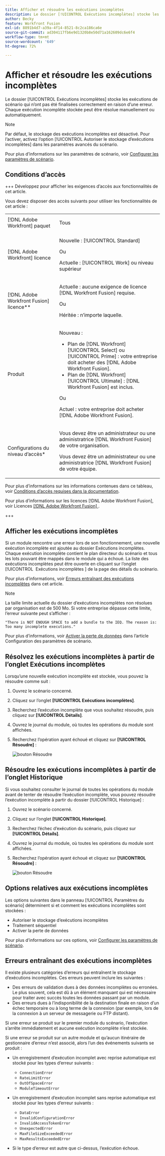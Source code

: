 ```yaml
---
title: Afficher et résoudre les exécutions incomplètes
description: Le dossier [!UICONTROL Exécutions incomplètes] stocke les exécutions de scénario qui n’ont pas été finalisées correctement en raison d’une erreur. Chaque exécution incomplète stockée peut être résolue manuellement ou automatiquement.
author: Becky
feature: Workfront Fusion
exl-id: 8891b4d7-a39a-4f14-8521-8c2ca186ca6e
source-git-commit: ad304117fb6e9d1320b8e50d71a162609dc6e6f4
workflow-type: tm+mt
source-wordcount: '649'
ht-degree: 72%

---
```


# Afficher et résoudre les exécutions incomplètes

Le dossier [!UICONTROL Exécutions incomplètes] stocke les exécutions de scénario qui n’ont pas été finalisées correctement en raison d’une erreur. Chaque exécution incomplète stockée peut être résolue manuellement ou automatiquement.

>[!NOTE]
>
>Par défaut, le stockage des exécutions incomplètes est désactivé. Pour l’activer, activez l’option [!UICONTROL Autoriser le stockage d’exécutions incomplètes] dans les paramètres avancés du scénario.
>
>Pour plus d’informations sur les paramètres de scénario, voir [Configurer les paramètres de scénario](/help/workfront-fusion/create-scenarios/config-scenarios-settings/configure-scenario-settings.md).

## Conditions d’accès

+++ Développez pour afficher les exigences d’accès aux fonctionnalités de cet article.

Vous devez disposer des accès suivants pour utiliser les fonctionnalités de cet article :

<table style="table-layout:auto">
 <col> 
 <col> 
 <tbody> 
  <tr> 
   <td role="rowheader">[!DNL Adobe Workfront] paquet</td> 
   <td> <p>Tous</p> </td> 
  </tr> 
  <tr data-mc-conditions=""> 
   <td role="rowheader">[!DNL Adobe Workfront] licence</td> 
   <td> <p>Nouvelle : [!UICONTROL Standard]</p><p>Ou</p><p>Actuelle : [!UICONTROL Work] ou niveau supérieur</p> </td> 
  </tr> 
  <tr> 
   <td role="rowheader">[!DNL Adobe Workfront Fusion] licence**</td> 
   <td>
   <p>Actuelle : aucune exigence de licence [!DNL Workfront Fusion] requise.</p>
   <p>Ou</p>
   <p>Héritée : n’importe laquelle. </p>
   </td> 
  </tr> 
  <tr> 
   <td role="rowheader">Produit</td> 
   <td>
   <p>Nouveau :</p> <ul><li>Plan de [!DNL Workfront] [!UICONTROL Select] ou [!UICONTROL Prime] : votre entreprise doit acheter des [!DNL Adobe Workfront Fusion].</li><li>Plan de [!DNL Workfront] [!UICONTROL Ultimate] : [!DNL Workfront Fusion] est inclus.</li></ul>
   <p>Ou</p>
   <p>Actuel : votre entreprise doit acheter [!DNL Adobe Workfront Fusion].</p>
   </td> 
  </tr>
  <tr data-mc-conditions=""> 
   <td role="rowheader">Configurations du niveau d’accès*</td> 
   <td> 
     <p>Vous devez être un administrateur ou une administratrice [!DNL Workfront Fusion] de votre organisation.</p>
     <p>Vous devez être un administrateur ou une administratrice [!DNL Workfront Fusion] de votre équipe.</p>
   </td> 
  </tr> 
   </td> 
  </tr> 
 </tbody> 
</table>

Pour plus d’informations sur les informations contenues dans ce tableau, voir [Conditions d’accès requises dans la documentation](/help/workfront-fusion/references/licenses-and-roles/access-level-requirements-in-documentation.md).

Pour plus d’informations sur les licences [!DNL Adobe Workfront Fusion], voir Licences [[!DNL Adobe Workfront Fusion] ](/help/workfront-fusion/set-up-and-manage-workfront-fusion/licensing-operations-overview/license-automation-vs-integration.md).

+++

## Afficher les exécutions incomplètes

Si un module rencontre une erreur lors de son fonctionnement, une nouvelle exécution incomplète est ajoutée au dossier Exécutions incomplètes. Chaque exécution incomplète contient le plan directeur du scénario et tous les lots pouvant être mappés dans le module qui a échoué. La liste des exécutions incomplètes peut être ouverte en cliquant sur l’onglet [!UICONTROL &#x200B; Exécutions incomplètes &#x200B;] de la page des détails du scénario.

<!--

![Incomplete executions tab](assets/incomplete-executions-tab-350x102.png)

-->

Pour plus d’informations, voir [Erreurs entraînant des exécutions incomplètes](#errors-resulting-into-incomplete-executions) dans cet article.

>[!NOTE]
>
>La taille limite actuelle du dossier d’exécutions incomplètes non résolues par organisation est de 500 Mo. Si votre entreprise dépasse cette limite, l’erreur suivante peut s’afficher :
>
>`"There is NOT ENOUGH SPACE to add a bundle to the IEQ. The reason is: Too many incomplete executions."`
>
>Pour plus d’informations, voir [Activer la perte de données](/help/workfront-fusion/create-scenarios/config-scenarios-settings/configure-scenario-settings.md#enable-data-loss) dans l’article Configuration des paramètres de scénario.


## Résolvez les exécutions incomplètes à partir de l’onglet Exécutions incomplètes

Lorsqu’une nouvelle exécution incomplète est stockée, vous pouvez la résoudre comme suit :

1. Ouvrez le scénario concerné.
1. Cliquez sur l’onglet **[!UICONTROL Exécutions incomplètes]**.
1. Recherchez l’exécution incomplète que vous souhaitez résoudre, puis cliquez sur **[!UICONTROL Détails]**.
1. Ouvrez le journal du module, où toutes les opérations du module sont affichées.
1. Recherchez l’opération ayant échoué et cliquez sur **[!UICONTROL Résoudre]** :

   ![bouton Résoudre](assets/resolve-btn-350x188.png)



## Résoudre les exécutions incomplètes à partir de l’onglet Historique

Si vous souhaitez consulter le journal de toutes les opérations du module avant de tenter de résoudre l’exécution incomplète, vous pouvez résoudre l’exécution incomplète à partir du dossier [!UICONTROL Historique] :

1. Ouvrez le scénario concerné.
1. Cliquez sur l’onglet **[!UICONTROL Historique]**.
1. Recherchez l’échec d’exécution du scénario, puis cliquez sur **[!UICONTROL Détails]**.
1. Ouvrez le journal du module, où toutes les opérations du module sont affichées.
1. Recherchez l’opération ayant échoué et cliquez sur **[!UICONTROL Résoudre]** :

   ![bouton Résoudre](assets/resolve-btn-350x188.png)

## Options relatives aux exécutions incomplètes

Les options suivantes dans le panneau [!UICONTROL Paramètres du scénario] déterminent si et comment les exécutions incomplètes sont stockées :

* Autoriser le stockage d’exécutions incomplètes
* Traitement séquentiel
* Activer la perte de données

Pour plus d’informations sur ces options, voir [Configurer les paramètres de scénario](/help/workfront-fusion/create-scenarios/config-scenarios-settings/configure-scenario-settings.md).

## Erreurs entraînant des exécutions incomplètes

Il existe plusieurs catégories d’erreurs qui entraînent le stockage d’exécutions incomplètes. Ces erreurs peuvent inclure les suivantes :

* Des erreurs de validation dues à des données incomplètes ou erronées. Le plus souvent, cela est dû à un élément manquant qui est nécessaire pour traiter avec succès toutes les données passant par un module.
* Des erreurs dues à l’indisponibilité de la destination finale en raison d’un échec temporaire ou à long terme de la connexion (par exemple, lors de la connexion à un serveur de messagerie ou FTP distant).

Si une erreur se produit sur le premier module du scénario, l’exécution s’arrête immédiatement et aucune exécution incomplète n’est stockée.

Si une erreur se produit sur un autre module et qu’aucun itinéraire de gestionnaire d’erreur n’est associé, alors l’un des événements suivants se produit :

* Un enregistrement d’exécution incomplet avec reprise automatique est stocké pour les types d’erreur suivants :

   * `ConnectionError`
   * `RateLimitError`
   * `OutOfSpaceError`
   * `ModuleTimeoutError`

* Un enregistrement d’exécution incomplet sans reprise automatique est stocké pour les types d’erreur suivants :

   * `DataError`
   * `InvalidConfigurationError`
   * `InvalidAccessTokenError`
   * `UnexpectedError`
   * `MaxFileSizeExceededError`
   * `MaxResultsExceededError`

* Si le type d’erreur est autre que ci-dessus, l’exécution échoue.

